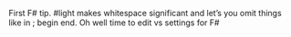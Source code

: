 <!--
id: 178662416
link: http://kevinisom.info/post/178662416/first-f-tip-light-makes-whitespace-significant
slug: first-f-tip-light-makes-whitespace-significant
date: Thu Sep 03 2009 20:41:55 GMT+1200 (NZST)
raw: {"blog_name":"kevinisom","id":178662416,"post_url":"http://kevinisom.info/post/178662416/first-f-tip-light-makes-whitespace-significant","slug":"first-f-tip-light-makes-whitespace-significant","type":"text","date":"2009-09-03 08:41:55 GMT","timestamp":1251967315,"state":"published","format":"html","reblog_key":"ji85wtxS","tags":[],"short_url":"http://tmblr.co/Zw68YyAfYmG","highlighted":[],"feed_item":"http://twitter.com/kev_nz/statuses/3729561141","from_feed_id":"650289","note_count":0,"title":null,"body":"<p>First F# tip. #light makes whitespace significant and let&#8217;s you omit things like in&#160;; begin end. Oh well time to edit vs settings for F#</p>"}
publish: 2009-09-03
tags: 
title: null
-->


First F\# tip. \#light makes whitespace significant and let’s you omit
things like in ; begin end. Oh well time to edit vs settings for F\#


